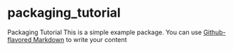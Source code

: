 # packaging_tutorial
Packaging Tutorial
This is a simple example package. You can use
[Github-flavored Markdown](https://guides.github.com/features/mastering-markdown/)
to write your content
